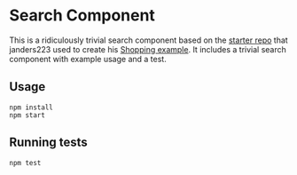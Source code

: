 # Search Component

This is a ridiculously trivial search component based on the [starter repo](https://circleci.com/gh/ericelliott/react-pure-component-starter) that janders223 used to create his [Shopping example](https://github.com/janders223/redux-graphql-shopping-cart). It includes a trivial search component with example usage and a test.

## Usage

```
npm install
npm start
```

## Running tests

```
npm test
```
